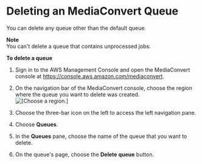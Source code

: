 # Deleting an MediaConvert Queue<a name="deleting-a-queue"></a>

You can delete any queue other than the default queue\.

**Note**  
You can't delete a queue that contains unprocessed jobs\.

**To delete a queue**

1. Sign in to the AWS Management Console and open the MediaConvert console at [https://console\.aws\.amazon\.com/mediaconvert](https://console.aws.amazon.com/mediaconvert)\.

1. On the navigation bar of the MediaConvert console, choose the region where the queue you want to delete was created\.  
![\[Choose a region.\]](http://docs.aws.amazon.com/mediaconvert/latest/ug/images/regions-list.png)

1. Choose the three\-bar icon on the left to access the left navigation pane\.

1. Choose **Queues**\.

1. In the **Queues** pane, choose the name of the queue that you want to delete\.

1. On the queue's page, choose the **Delete queue** button\.